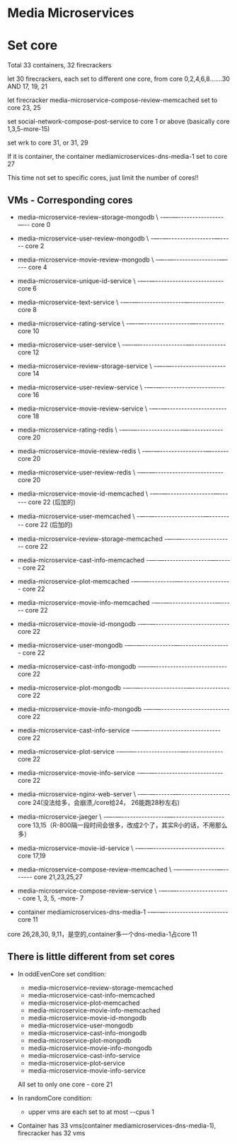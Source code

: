 # Media Microservices
# Set core
Total 33 containers, 32 firecrackers

let 30 firecrackers, each set to different one core, from core 0,2,4,6,8…….30 AND 17, 19, 21

let firecracker media-microservice-compose-review-memcached set to core 23, 25

set social-network-compose-post-service to core 1 or above (basically core 1,3,5-more-15)

set wrk to core 31, or 31, 29

If it is container, the container mediamicroservices-dns-media-1 set to core 27

This time not set to specific cores, just limit the number of cores!!


## VMs - Corresponding cores
* media-microservice-review-storage-mongodb \ -—-—----------------—-- core 0
* media-microservice-user-review-mongodb \ -—-—----------------—----- core 2
* media-microservice-movie-review-mongodb \ -—-—----------------—---- core 4
* media-microservice-unique-id-service \ -—-—------------------------ core 6
* media-microservice-text-service \ -—-—----------------—------------ core 8
* media-microservice-rating-service \ -—-—----------------—---------- core 10
* media-microservice-user-service \ -—-—----------------—------------ core 12
* media-microservice-review-storage-service \ -—-—------------------- core 14
* media-microservice-user-review-service \ -—-—---------------------- core 16
* media-microservice-movie-review-service \ -—-—--------------------- core 18

* media-microservice-rating-redis \ -—-—----------------—------------ core 20
* media-microservice-movie-review-redis \ -—-—----------------—------ core 20
* media-microservice-user-review-redis \ -—-—------------------------ core 20

* media-microservice-movie-id-memcached \ -—-—----------------—------ core 22 (后加的)
* media-microservice-user-memcached \ -—-—-----------------—--------- core 22 (后加的)
* media-microservice-review-storage-memcached  -—-—------------------ core 22
* media-microservice-cast-info-memcached  -—-—----------------—------ core 22
* media-microservice-plot-memcached  -—-—---------—------------------ core 22
* media-microservice-movie-info-memcached  -—-—----------------—----- core 22
* media-microservice-movie-id-mongodb  -—-—-------------------------- core 22
* media-microservice-user-mongodb  -—-—-----------—------------------ core 22
* media-microservice-cast-info-mongodb  -—-—------------------------- core 22
* media-microservice-plot-mongodb  -—-—----------------—------------- core 22
* media-microservice-movie-info-mongodb  -—-—------------------------ core 22
* media-microservice-cast-info-service  -—-—------------------------- core 22
* media-microservice-plot-service  -—-—----------------—------------- core 22
* media-microservice-movie-info-service  -—-—------------------------ core 22

* media-microservice-nginx-web-server \ -—-—------—------------------ core 24(没法给多，会崩溃,/core给24， 26能跑28秒左右)

* media-microservice-jaeger \ -—-—----------------—------------------ core 13,15（R-800隔一段时间会很多，改成2个了，其实R小的话，不用那么多）
* media-microservice-movie-id-service \ -—-—------------------------- core 17,19

* media-microservice-compose-review-memcached \ -—-—---------—------- core 21,23,25,27
* media-microservice-compose-review-service \ -—-—------------------- core 1, 3, 5, -more- 7

* container mediamicroservices-dns-media-1 -—-—---------------------- core 11

core 26,28,30, 9,11，是空的,container多一个dns-media-1占core 11

## There is little different from set cores
- In oddEvenCore set condition:
    - media-microservice-review-storage-memcached
    - media-microservice-cast-info-memcached
    - media-microservice-plot-memcached
    - media-microservice-movie-info-memcached
    - media-microservice-movie-id-mongodb
    - media-microservice-user-mongodb
    - media-microservice-cast-info-mongodb
    - media-microservice-plot-mongodb
    - media-microservice-movie-info-mongodb
    - media-microservice-cast-info-service
    - media-microservice-plot-service
    - media-microservice-movie-info-service
    
    All set to only one core - core 21
- In randomCore condition:
    - upper vms are each set to at most --cpus 1

- Container has 33 vms(container mediamicroservices-dns-media-1), firecracker has 32 vms